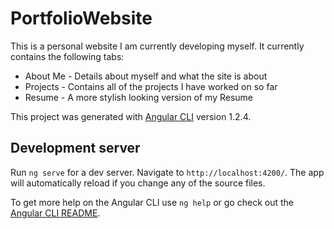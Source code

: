 # PortfolioWebsite

This is a personal website I am currently developing myself.
It currently contains the following tabs:
* About Me - Details about myself and what the site is about
* Projects - Contains all of the projects I have worked on so far
* Resume - A more stylish looking version of my Resume

This project was generated with [Angular CLI](https://github.com/angular/angular-cli) version 1.2.4.

## Development server

Run `ng serve` for a dev server. Navigate to `http://localhost:4200/`. The app will automatically reload if you change any of the source files.

To get more help on the Angular CLI use `ng help` or go check out the [Angular CLI README](https://github.com/angular/angular-cli/blob/master/README.md).
